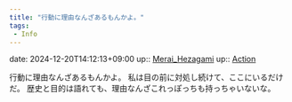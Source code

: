 ```yaml
---
title: "行動に理由なんざあるもんかよ。"
tags:
 - Info
---
```


date: 2024-12-20T14:12:13+09:00
up:: [Merai_Hezagami](../Bar/Novel/Nacaria/Merai_Hezagami.md)
up:: [Action](../Bar/Novel/Topics/Action.md)

行動に理由なんざあるもんかよ。
私は目の前に対処し続けて、ここにいるだけだ。
歴史と目的は語れても、理由なんざこれっぽっちも持っちゃいないな。